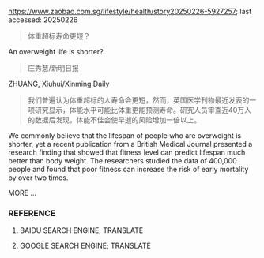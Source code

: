 https://www.zaobao.com.sg/lifestyle/health/story20250226-5927257; last accessed: 20250226

> 体重超标寿命更短？

An overweight life is shorter?

> 庄秀慧/新明日报

ZHUANG, Xiuhui/Xinming Daily

> 我们普遍认为体重超标的人寿命会更短，然而，英国医学刊物最近发表的一项研究显示，体能水平可能比体重更能预测寿命。研究人员审查近40万人的数据后发现，体能不佳会使早逝的风险增加一倍以上。

We commonly believe that the lifespan of people who are overweight is shorter, yet a recent publication from a British Medical Journal presented a research finding that showed that fitness level can predict lifespan much better than body weight. The researchers studied the data of 400,000 people and found that poor fitness can increase the risk of early mortality by over two times.

MORE ...

### REFERENCE

1) BAIDU SEARCH ENGINE; TRANSLATE

2) GOOGLE SEARCH ENGINE; TRANSLATE
